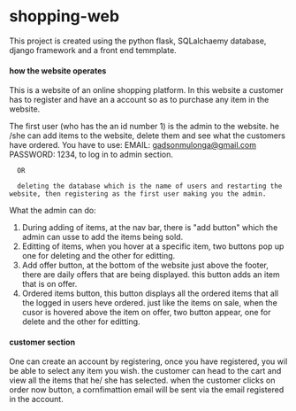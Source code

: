 # shopping-web
This project is created using the python flask, SQLalchaemy database, django framework and a front end temmplate.

#### how the website operates
This is a website of an online shopping platform. In this website a customer has to register and have an a account so as to purchase any item in the website.

The first user (who has the an id number 1) is the admin to the website. he /she can add items to the website, delete them and see what the customers have ordered.
You have to use:
      EMAIL: gadsonmulonga@gmail.com
      PASSWORD: 1234, to log in to admin section.
      
      OR
      
      deleting the database which is the name of users and restarting the website, then registering as the first user making you the admin.
      
What the admin can do:
1. During adding of items, at the nav bar, there is "add button" which the admin can usse to add the items being sold.
2. Editting of items, when you hover at a specific item, two buttons pop up one for deleting and the other for editting.
3. Add offer button, at the bottom of the website just above the footer, there are daily offers that are being displayed. this button adds an item that is on offer.
4. Ordered items button, this button displays all the ordered items that all the logged in users heve ordered.
just like the items on sale, when the cusor is hovered above the item on offer, two button appear, one for delete and the other for editting.

#### customer section
One can create an account by registering, once you have registered, you wil be able to select any item you wish. the customer can head to the cart and view all the items that he/ she has selected.
when the customer clicks on order now button, a cornfimattion email will be sent via the email registered in the account.
